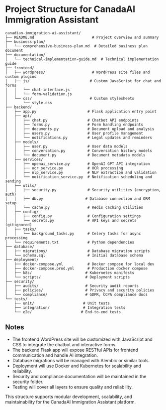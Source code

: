 # Project Structure for CanadaAI Immigration Assistant

```
canadian-immigration-ai-assistant/
├── README.md                          # Project overview and summary
├── business-plan/
│   └── comprehensive-business-plan.md  # Detailed business plan document
├── documentation/
│   └── technical-implementation-guide.md  # Technical implementation guide
├── frontend/
│   ├── wordpress/                     # WordPress site files and custom plugins
│   ├── js/                           # Custom JavaScript for chat and forms
│   │   └── chat-interface.js
│   │   └── form-validation.js
│   └── css/                          # Custom stylesheets
│       └── style.css
├── backend/
│   ├── app.py                       # Flask application entry point
│   ├── api/
│   │   ├── chat.py                  # Chatbot API endpoints
│   │   ├── forms.py                 # Form handling endpoints
│   │   ├── documents.py             # Document upload and analysis
│   │   ├── users.py                 # User profile management
│   │   └── notifications.py         # Legal updates and reminders
│   ├── models/
│   │   ├── user.py                  # User data models
│   │   ├── conversation.py          # Conversation history models
│   │   └── document.py              # Document metadata models
│   ├── services/
│   │   ├── openai_service.py        # OpenAI GPT API integration
│   │   ├── ocr_service.py           # OCR processing
│   │   ├── nlp_service.py           # NLP extraction and validation
│   │   └── notification_service.py  # Notification scheduling and sending
│   ├── utils/
│   │   ├── security.py              # Security utilities (encryption, auth)
│   │   ├── db.py                   # Database connection and ORM setup
│   │   └── cache.py                 # Redis caching utilities
│   ├── config/
│   │   ├── config.py                # Configuration settings
│   │   └── secrets.py               # API keys and secrets (gitignored)
│   ├── tasks/
│   │   └── background_tasks.py      # Celery tasks for async processing
│   └── requirements.txt             # Python dependencies
├── database/
│   ├── migrations/                  # Database migration scripts
│   └── schema.sql                   # Initial database schema
├── deployment/
│   ├── docker-compose.yml           # Docker compose for local dev
│   ├── docker-compose.prod.yml      # Production docker compose
│   ├── k8s/                        # Kubernetes manifests
│   └── scripts/                    # Deployment scripts
├── security/
│   ├── audits/                     # Security audit reports
│   ├── policies/                   # Privacy and security policies
│   └── compliance/                 # GDPR, CCPA compliance docs
└── tests/
    ├── unit/                      # Unit tests
    ├── integration/               # Integration tests
    └── e2e/                      # End-to-end tests
```

## Notes
- The frontend WordPress site will be customized with JavaScript and CSS to integrate the chatbot and interactive forms.
- The backend Flask app will expose RESTful APIs for frontend communication and handle AI integration.
- Database migrations will be managed with Alembic or similar tools.
- Deployment will use Docker and Kubernetes for scalability and reliability.
- Security and compliance documentation will be maintained in the security folder.
- Testing will cover all layers to ensure quality and reliability.

This structure supports modular development, scalability, and maintainability for the CanadaAI Immigration Assistant platform.
